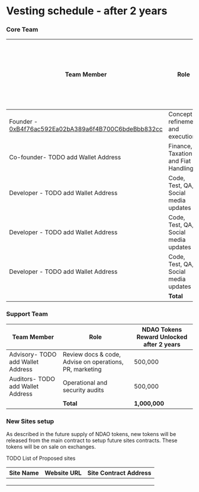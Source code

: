 # Vesting schedule - after 2 years

### Core Team



| Team Member                                                                                                                        | Role                                        | NDAO Tokens Reward Unlocked after 2 years from Core team contract |
| ---------------------------------------------------------------------------------------------------------------------------------- | ------------------------------------------- | ----------------------------------------------------------------- |
| Founder - [0xB4f76ac592Ea02bA389a6f4B700C6bdeBbb832cc](https://polygonscan.com/address/0xB4f76ac592Ea02bA389a6f4B700C6bdeBbb832cc) | Concept refinement and execution            | 1,000,000                                                         |
| Co-founder- TODO add Wallet Address                                                                                                | Finance,  Taxation and Fiat Handling        | 400,000                                                           |
| Developer - TODO add Wallet Address                                                                                                | Code, Test, QA, Social media updates        | 200,000                                                           |
| Developer - TODO add Wallet Address                                                                                                | Code, Test, QA, Social media updates        | 200,000                                                           |
| Developer - TODO add Wallet Address                                                                                                | Code, Test, QA, Social media updates        | 200,000                                                           |
|                                                                                                                                    |                                   **Total** | **2,000,000**                                                     |

### Support Team



| Team Member                       | Role                                                    | NDAO Tokens Reward Unlocked after 2 years |
| --------------------------------- | ------------------------------------------------------- | ----------------------------------------- |
| Advisory- TODO add Wallet Address | Review docs & code, Advise on operations, PR, marketing | 500,000                                   |
| Auditors- TODO add Wallet Address | Operational and security audits                         | 500,000                                   |
|                                   |                             **Total**                   | **1,000,000**                             |

### New Sites setup

As described in the future supply of NDAO tokens, new tokens will be released from the main contract to setup future sites contracts. These tokens will be on sale on exchanges.&#x20;

TODO List of Proposed sites

| Site Name | Website URL | Site Contract Address |
| --------- | ----------- | --------------------- |
|           |             |                       |
|           |             |                       |
|           |             |                       |
